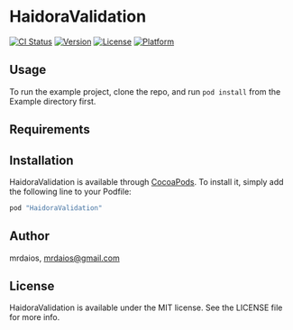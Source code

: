 # HaidoraValidation

[![CI Status](http://img.shields.io/travis/mrdaios/HaidoraValidation.svg?style=flat)](https://travis-ci.org/mrdaios/HaidoraValidation)
[![Version](https://img.shields.io/cocoapods/v/HaidoraValidation.svg?style=flat)](http://cocoapods.org/pods/HaidoraValidation)
[![License](https://img.shields.io/cocoapods/l/HaidoraValidation.svg?style=flat)](http://cocoapods.org/pods/HaidoraValidation)
[![Platform](https://img.shields.io/cocoapods/p/HaidoraValidation.svg?style=flat)](http://cocoapods.org/pods/HaidoraValidation)

## Usage

To run the example project, clone the repo, and run `pod install` from the Example directory first.

## Requirements

## Installation

HaidoraValidation is available through [CocoaPods](http://cocoapods.org). To install
it, simply add the following line to your Podfile:

```ruby
pod "HaidoraValidation"
```

## Author

mrdaios, mrdaios@gmail.com

## License

HaidoraValidation is available under the MIT license. See the LICENSE file for more info.
